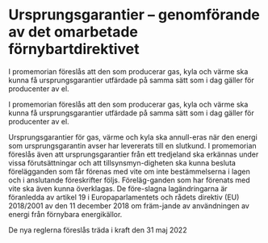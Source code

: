 # Ursprungsgarantier – genomförande av det omarbetade förnybartdirektivet

I promemorian föreslås att den som producerar gas, kyla och värme ska kunna få ursprungsgarantier utfärdade på samma sätt som i dag gäller för producenter av el.

I promemorian föreslås att den som producerar gas, kyla och värme ska kunna få ursprungsgarantier utfärdade på samma sätt som i dag gäller för producenter av el.

Ursprungsgarantier för gas, värme och kyla ska annull-eras när den energi som ursprungsgarantin avser har levererats till en slutkund. I promemorian föreslås även att ursprungsgarantier från ett tredjeland ska erkännas under vissa förutsättningar och att tillsynsmyn-digheten ska kunna besluta förelägganden som får förenas med vite om inte bestämmelserna i lagen och i anslutande föreskrifter följs. Föreläg-ganden som har förenats med vite ska även kunna överklagas. De före-slagna lagändringarna är föranledda av artikel 19 i Europaparlamentets och rådets direktiv (EU) 2018/2001 av den 11 december 2018 om främ-jande av användningen av energi från förnybara energikällor.

De nya reglerna föreslås träda i kraft den 31 maj 2022
